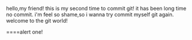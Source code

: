 hello,my friend!
this is my second time to commit git!
it has been long time no commit.
i'm feel so shame,so i wanna try commit myself git again.
welcome to the git world!


====alert one!
